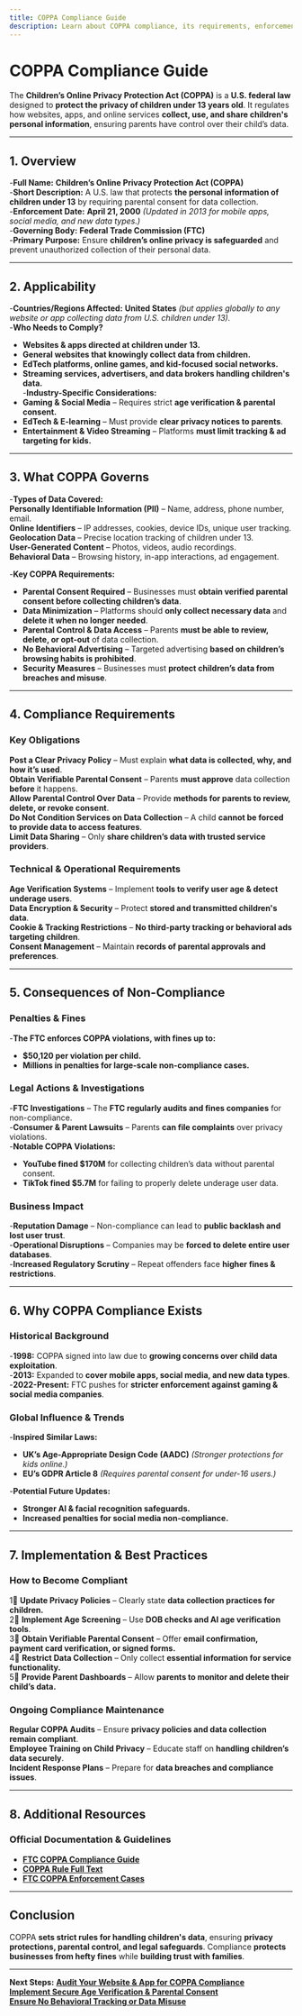 ```yaml
---
title: COPPA Compliance Guide
description: Learn about COPPA compliance, its requirements, enforcement, and best practices for protecting children's privacy online.
---
```


# **COPPA Compliance Guide**  
The **Children’s Online Privacy Protection Act (COPPA)** is a **U.S. federal law** designed to **protect the privacy of children under 13 years old**. It regulates how websites, apps, and online services **collect, use, and share children's personal information**, ensuring parents have control over their child’s data.

---

## **1. Overview**
-**Full Name:** **Children’s Online Privacy Protection Act (COPPA)**  
-**Short Description:** A U.S. law that protects **the personal information of children under 13** by requiring parental consent for data collection.  
-**Enforcement Date:** **April 21, 2000** *(Updated in 2013 for mobile apps, social media, and new data types.)*  
-**Governing Body:** **Federal Trade Commission (FTC)**  
-**Primary Purpose:** Ensure **children’s online privacy is safeguarded** and prevent unauthorized collection of their personal data.  

---

## **2. Applicability**
-**Countries/Regions Affected:** **United States** *(but applies globally to any website or app collecting data from U.S. children under 13).*  
-**Who Needs to Comply?**  
  - **Websites & apps directed at children under 13.**  
  - **General websites that knowingly collect data from children.**  
  - **EdTech platforms, online games, and kid-focused social networks.**  
  - **Streaming services, advertisers, and data brokers handling children's data.**  
-**Industry-Specific Considerations:**  
  - **Gaming & Social Media** – Requires strict **age verification & parental consent.**  
  - **EdTech & E-learning** – Must provide **clear privacy notices to parents**.  
  - **Entertainment & Video Streaming** – Platforms **must limit tracking & ad targeting for kids.**  

---

## **3. What COPPA Governs**
-**Types of Data Covered:**  
   **Personally Identifiable Information (PII)** – Name, address, phone number, email.  
   **Online Identifiers** – IP addresses, cookies, device IDs, unique user tracking.  
   **Geolocation Data** – Precise location tracking of children under 13.  
   **User-Generated Content** – Photos, videos, audio recordings.  
   **Behavioral Data** – Browsing history, in-app interactions, ad engagement.  

-**Key COPPA Requirements:**  
  - **Parental Consent Required** – Businesses must **obtain verified parental consent before collecting children’s data**.  
  - **Data Minimization** – Platforms should **only collect necessary data** and **delete it when no longer needed**.  
  - **Parental Control & Data Access** – Parents **must be able to review, delete, or opt-out** of data collection.  
  - **No Behavioral Advertising** – Targeted advertising **based on children’s browsing habits is prohibited**.  
  - **Security Measures** – Businesses must **protect children’s data from breaches and misuse**.  

---

## **4. Compliance Requirements**
### **Key Obligations**
 **Post a Clear Privacy Policy** – Must explain **what data is collected, why, and how it’s used**.  
 **Obtain Verifiable Parental Consent** – Parents **must approve** data collection **before** it happens.  
 **Allow Parental Control Over Data** – Provide **methods for parents to review, delete, or revoke consent**.  
 **Do Not Condition Services on Data Collection** – A child **cannot be forced to provide data to access features**.  
 **Limit Data Sharing** – Only **share children’s data with trusted service providers**.  

### **Technical & Operational Requirements**
 **Age Verification Systems** – Implement **tools to verify user age & detect underage users**.  
 **Data Encryption & Security** – Protect **stored and transmitted children's data**.  
 **Cookie & Tracking Restrictions** – **No third-party tracking or behavioral ads targeting children**.  
 **Consent Management** – Maintain **records of parental approvals and preferences**.  

---

## **5. Consequences of Non-Compliance**
### **Penalties & Fines**
-**The FTC enforces COPPA violations, with fines up to:**  
  - **$50,120 per violation per child.**  
  - **Millions in penalties for large-scale non-compliance cases.**  

### **Legal Actions & Investigations**
-**FTC Investigations** – The **FTC regularly audits and fines companies** for non-compliance.  
-**Consumer & Parent Lawsuits** – Parents **can file complaints** over privacy violations.  
-**Notable COPPA Violations:**  
  - **YouTube fined $170M** for collecting children’s data without parental consent.  
  - **TikTok fined $5.7M** for failing to properly delete underage user data.  

### **Business Impact**
-**Reputation Damage** – Non-compliance can lead to **public backlash and lost user trust**.  
-**Operational Disruptions** – Companies may be **forced to delete entire user databases**.  
-**Increased Regulatory Scrutiny** – Repeat offenders face **higher fines & restrictions**.  

---

## **6. Why COPPA Compliance Exists**
### **Historical Background**
-**1998:** COPPA signed into law due to **growing concerns over child data exploitation**.  
-**2013:** Expanded to **cover mobile apps, social media, and new data types**.  
-**2022-Present:** FTC pushes for **stricter enforcement against gaming & social media companies**.  

### **Global Influence & Trends**
-**Inspired Similar Laws:**  
  - **UK’s Age-Appropriate Design Code (AADC)** *(Stronger protections for kids online.)*  
  - **EU’s GDPR Article 8** *(Requires parental consent for under-16 users.)*  

-**Potential Future Updates:**  
  - **Stronger AI & facial recognition safeguards.**  
  - **Increased penalties for social media non-compliance.**  

---

## **7. Implementation & Best Practices**
### **How to Become Compliant**
1⃣ **Update Privacy Policies** – Clearly state **data collection practices for children.**  
2⃣ **Implement Age Screening** – Use **DOB checks and AI age verification tools**.  
3⃣ **Obtain Verifiable Parental Consent** – Offer **email confirmation, payment card verification, or signed forms.**  
4⃣ **Restrict Data Collection** – Only collect **essential information for service functionality.**  
5⃣ **Provide Parent Dashboards** – Allow **parents to monitor and delete their child’s data.**  

### **Ongoing Compliance Maintenance**
 **Regular COPPA Audits** – Ensure **privacy policies and data collection remain compliant**.  
 **Employee Training on Child Privacy** – Educate staff on **handling children’s data securely**.  
 **Incident Response Plans** – Prepare for **data breaches and compliance issues**.  

---

## **8. Additional Resources**
### **Official Documentation & Guidelines**
- **[ FTC COPPA Compliance Guide](https://www.ftc.gov/business-guidance/resources/complying-coppa-frequently-asked-questions)**  
- **[ COPPA Rule Full Text](https://www.ecfr.gov/current/title-16/chapter-I/subchapter-C/part-312)**  
- **[ FTC COPPA Enforcement Cases](https://www.ftc.gov/news-events/media-resources/protecting-consumer-privacy/kids-privacy-coppa)**  

---

## **Conclusion**
COPPA **sets strict rules for handling children's data**, ensuring **privacy protections, parental control, and legal safeguards**. Compliance **protects businesses from hefty fines** while **building trust with families**.

---

 **Next Steps:**
 **[Audit Your Website & App for COPPA Compliance](#)**  
 **[Implement Secure Age Verification & Parental Consent](#)**  
 **[Ensure No Behavioral Tracking or Data Misuse](#)**  
